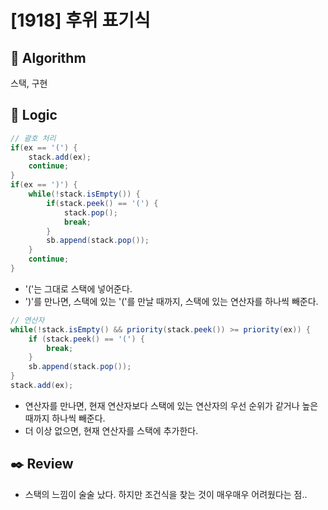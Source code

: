 # [1918] 후위 표기식

## :pushpin: **Algorithm**

스택, 구현

## :round_pushpin: **Logic**

```java
// 괄호 처리
if(ex == '(') {
    stack.add(ex);
    continue;
}
if(ex == ')') {
    while(!stack.isEmpty()) {
        if(stack.peek() == '(') {
            stack.pop();
            break;
        }
        sb.append(stack.pop());
    }
    continue;
}
```

- '('는 그대로 스택에 넣어준다.
- ')'를 만나면, 스택에 있는 '('를 만날 때까지, 스택에 있는 연산자를 하나씩 빼준다.

```java
// 연산자
while(!stack.isEmpty() && priority(stack.peek()) >= priority(ex)) {
    if (stack.peek() == '(') {
        break;
    }
    sb.append(stack.pop());
}
stack.add(ex);
```

- 연산자를 만나면, 현재 연산자보다 스택에 있는 연산자의 우선 순위가 같거나 높은 때까지 하나씩 빼준다.
- 더 이상 없으면, 현재 연산자를 스택에 추가한다.

## :black_nib: **Review**

- 스택의 느낌이 술술 났다. 하지만 조건식을 찾는 것이 매우매우 어려웠다는 점..
